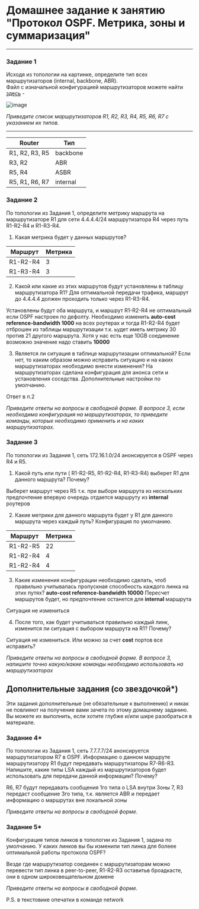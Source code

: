 # Домашнее задание к занятию "Протокол OSPF. Метрика, зоны и суммаризация"
------


### Задание 1

Исходя из топологии на картинке, определите тип всех маршрутизаторов (internal, backbone, ABR).  
Файл с изначальной конфигурацией маршрутизаторов можете найти [здесь]( https://github.com/netology-code/drut-homeworks/blob/main/4-03/homework_4_3_routers_config.txt ) - 

![image](https://user-images.githubusercontent.com/51816695/151556518-a92a6a1c-286d-439e-8388-de17db425199.png)


*Приведите список маршрутизаторов R1, R2, R3, R4, R5, R6, R7 c указанием их типов.*

---

   
|Router|Тип|
|---|---|
|R1, R2, R3, R5|backbone|
|R3, R2|ABR|
|R5, R4|ASBR|
|R5, R1, R6, R7|internal|



### Задание 2

По топологии из Задания 1, определите метрику маршрута на маршрутизаторе R1 для сети 4.4.4.4/24 маршрутизатора R4 через путь R1-R2-R4 и R1-R3-R4. 

1) Какая метрика будет у данных маршрутов?  
   
| Маршрут | Метрика |  
|---------|---------|   
|R1-R2-R4 | 3       |  
|R1-R3-R4 | 3       |  

2) Какой или какие из этих маршрутов будут установлены в таблицу маршрутизатора R1? 
Для оптимальной передачи трафика, маршрут до 4.4.4.4 должен проходить только через R1-R3-R4. 

Установлены будут оба маршрута, и маршрут R1-R2-R4 не оптимальный если OSPF настроен по дефолту. Необходимо изменить **auto-cost reference-bandwidth 1000** на всех роутерах и тогда R1-R2-R4 будет отброшен из таблицы маршрутизации т.к. ьудет иметь метрику 30 против 21 другого маршрута. Хотя у нас есть еще 10GB соединение возможно значение надо ставить **10000**

3) Является ли ситуация в таблице маршрутизации оптимальной? Если нет, то каким образом можно исправить ситуацию и на каких маршрутизаторах необходимо внести изменения?
На маршрутизаторах сделана конфигурация для анонса сети и установления соседства. Дополнительные настройки по умолчанию.

Ответ в п.2

*Приведите ответы на вопросы в свободной форме. В вопросе 3, если необходима конфигурация на маршрутизаторах, то приведите команды, которые необходимо применить и на каких маршрутизаторах.*

### Задание 3 

По топологии из Задания 1, сеть 172.16.1.0/24 анонсируется в OSPF через R4 и R5. 
1) Какой путь или пути ( R1-R2-R5, R1-R2-R4, R1-R3-R4)  выберет R1 для данного маршрута? Почему?

Выберет маршрут через R5 т.к. при выборе маршрута из нескольких предпочтение впервую очередь отдается маршруту из **internal** роутеров

2) Какие метрики для данного маршрута будет у R1 для данного маршрута через каждый путь? Конфигурация по умолчанию.

|Маршрут|Метрика|
|---|---|
|R1-R2-R5|22
|R1-R2-R4|4
|R1-R2-R4|4

3) Какие изменения конфигурации необходимо сделать, чтоб правильно учитывалась пропускная способность каждого линка на этих путях? 
**auto-cost reference-bandwidth 10000**
Пересчет маршрутов будет, но предпочтение останется для **internal** маршрута

Ситуация не измениться

4) После того, как будет учитываться правильно каждый линк, изменится ли ситуация с выбором маршрута на R1? Почему?

Ситуация не измениться. Или можно за счет **cost** портов все исправить? 

*Приведите ответы на вопросы в свободной форме. В вопросе 3, напишите точно какую/какие команды необходимо использовать на маршрутизаторах*

## Дополнительные задания (со звездочкой*)

Эти задания дополнительные (не обязательные к выполнению) и никак не повлияют на получение вами зачета по этому домашнему заданию. Вы можете их выполнить, если хотите глубже и/или шире разобраться в материале.

### Задание 4*

По топологии из Задания 1, сеть 7.7.7.7/24 анонсируется маршрутизатором R7 в OSPF. Информацию о данном маршруте маршрутизатору R1 будут передавать маршрутизаторы R7-R6-R3.
Напишите, какие типы LSA каждый из маршрутизаторов будет использовать для передачи данной информации? Почему?

R6, R7 будут передавать сообщения 1го типа о LSA внутри Зоны 7, R3 передаст сообщение 3го типа, т.к. является ABR и передает информацию о маршрутах вне локальной зоны

*Приведите ответы на вопросы в свободной форме.*

### Задание 5*

Конфигурация типов линков в топологии из Задания 1, задана по умолчанию. У каких линков вы бы изменили тип линка для болеее оптимальной работы протокола OSPF? 

Везде где маршрутизатор соединен с маршрутизаторам можно перевести тип линка в peer-to-peer, R1-R2-R3 оставитьв броадкасте, они в одном широковещательном домене

*Приведите ответы на вопросы в свободной форме.*

P.S. в текстовике опечатки в команде network 
